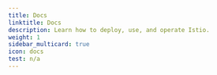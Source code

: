 ```yaml
---
title: Docs
linktitle: Docs
description: Learn how to deploy, use, and operate Istio.
weight: 1
sidebar_multicard: true
icon: docs
test: n/a
---
```


